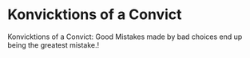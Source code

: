 # Konvicktions of a Convict
 Konvicktions of a Convict: Good Mistakes made by bad choices end up being the greatest mistake.!
